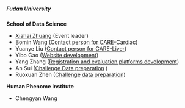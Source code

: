 <h5><strong>Fudan University</strong></h5>

**School of Data Science**
* [Xiahai Zhuang](https://zmiclab.github.io/zxh/) (Event leader)
* Bomin Wang ([Contact person for CARE-Cardiac](mailto:bmwang21@m.fudan.edu.cn))
* Yuanye Liu ([Contact person for CARE-Liver](mailto:yuanyeliu@fudan.edu.cn))
* Yibo Gao ([Website development](mailto:ybgao22@m.fudan.edu.cn)) 
* Yang Zhang ([Registration and evaluation platforms development](mailto:zhangyang23@m.fudan.edu.cn))
* An Sui ([Challenge Data preparation](mailto:ansui23@m.fudan.edu.cn) )
* Ruoxuan Zhen ([Challenge data preparation](mailto:24110980034@m.fudan.edu.cn))

**Human Phenome Institute**

* Chengyan Wang
